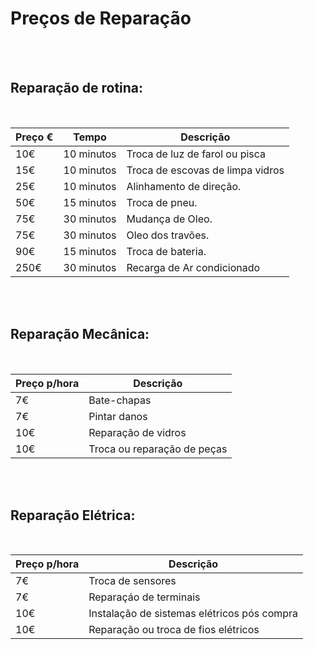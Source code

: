 # Preços de Reparação

<br />
<br />

## Reparação de rotina:

<br />

|  Preço € | Tempo | Descrição |
| ------  | ----------- | --------- |
| 10€ | 10 minutos | Troca de luz de farol ou pisca|
| 15€ | 10 minutos | Troca de escovas de limpa vidros |
| 25€ | 10 minutos | Alinhamento de direção.|
| 50€  | 15 minutos | Troca de pneu. |
| 75€  | 30 minutos |Mudança de Oleo. |
| 75€  | 30 minutos |Oleo dos travões.|
| 90€ | 15 minutos | Troca de bateria. |
| 250€ | 30 minutos |Recarga de Ar condicionado|

<br />
<br />

## Reparação Mecânica:

<br />

| Preço p/hora | Descrição |
| ---|---|
| 7€ | Bate-chapas |
| 7€ | Pintar danos |
| 10€ | Reparação de vidros |
| 10€ | Troca ou reparação de peças |

<br />
<br />

## Reparação Elétrica:

<br />

| Preço p/hora | Descrição |
| ---|---|
| 7€ | Troca de sensores |
| 7€ | Reparaçáo de terminais |
| 10€ | Instalação de sistemas elétricos pós compra |
| 10€ | Reparação ou troca de fios elétricos |
